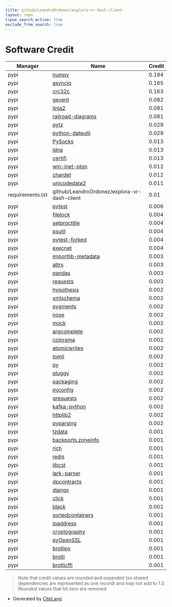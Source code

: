 ```yaml
---
title: github/LeandroOrdonez/explora-vr-dash-client
layout: repo
tipue_search_active: true
exclude_from_search: true
---
```

# Software Credit

|Manager|Name|Credit|
|-------|----|------|
|pypi|[numpy](https://www.numpy.org)|0.194|
|pypi|[asyncio](http://www.python.org/dev/peps/pep-3156/)|0.165|
|pypi|[crc32c](https://github.com/ICRAR/crc32c)|0.163|
|pypi|[gevent](http://www.gevent.org/)|0.082|
|pypi|[jinja2](https://pypi.org/project/jinja2)|0.081|
|pypi|[railroad-diagrams](https://pypi.org/project/railroad-diagrams)|0.081|
|pypi|[pytz](http://pythonhosted.org/pytz)|0.029|
|pypi|[python-dateutil](https://github.com/dateutil/dateutil)|0.029|
|pypi|[PySocks](https://github.com/Anorov/PySocks)|0.013|
|pypi|[idna](https://github.com/kjd/idna)|0.013|
|pypi|[certifi](https://certifiio.readthedocs.io/en/latest/)|0.013|
|pypi|[win-inet-pton](https://github.com/hickeroar/win_inet_pton)|0.012|
|pypi|[chardet](https://github.com/chardet/chardet)|0.012|
|pypi|[unicodedata2](https://pypi.org/project/unicodedata2)|0.011|
|requirements.txt|github/LeandroOrdonez/explora-vr-dash-client|0.01|
|pypi|[pytest](https://docs.pytest.org/en/latest/)|0.006|
|pypi|[filelock](https://github.com/tox-dev/py-filelock)|0.004|
|pypi|[setproctitle](https://pypi.org/project/setproctitle)|0.004|
|pypi|[psutil](https://pypi.org/project/psutil)|0.004|
|pypi|[pytest-forked](https://pypi.org/project/pytest-forked)|0.004|
|pypi|[execnet](https://pypi.org/project/execnet)|0.004|
|pypi|[importlib-metadata](https://pypi.org/project/importlib-metadata)|0.003|
|pypi|[attrs](https://pypi.org/project/attrs)|0.003|
|pypi|[pandas](https://pandas.pydata.org)|0.003|
|pypi|[requests](https://requests.readthedocs.io)|0.003|
|pypi|[hypothesis](https://hypothesis.works)|0.002|
|pypi|[xmlschema](https://pypi.org/project/xmlschema)|0.002|
|pypi|[pygments](https://pypi.org/project/pygments)|0.002|
|pypi|[nose](https://pypi.org/project/nose)|0.002|
|pypi|[mock](https://pypi.org/project/mock)|0.002|
|pypi|[argcomplete](https://pypi.org/project/argcomplete)|0.002|
|pypi|[colorama](https://pypi.org/project/colorama)|0.002|
|pypi|[atomicwrites](https://pypi.org/project/atomicwrites)|0.002|
|pypi|[tomli](https://pypi.org/project/tomli)|0.002|
|pypi|[py](https://pypi.org/project/py)|0.002|
|pypi|[pluggy](https://pypi.org/project/pluggy)|0.002|
|pypi|[packaging](https://pypi.org/project/packaging)|0.002|
|pypi|[iniconfig](https://pypi.org/project/iniconfig)|0.002|
|pypi|[grequests](https://github.com/kennethreitz/grequests)|0.002|
|pypi|[kafka-python](https://github.com/dpkp/kafka-python)|0.002|
|pypi|[httplib2](https://github.com/httplib2/httplib2)|0.002|
|pypi|[pyparsing](https://pypi.org/project/pyparsing)|0.002|
|pypi|[tzdata](https://pypi.org/project/tzdata)|0.001|
|pypi|[backports.zoneinfo](https://pypi.org/project/backports.zoneinfo)|0.001|
|pypi|[rich](https://pypi.org/project/rich)|0.001|
|pypi|[redis](https://pypi.org/project/redis)|0.001|
|pypi|[libcst](https://pypi.org/project/libcst)|0.001|
|pypi|[lark-parser](https://pypi.org/project/lark-parser)|0.001|
|pypi|[dpcontracts](https://pypi.org/project/dpcontracts)|0.001|
|pypi|[django](https://pypi.org/project/django)|0.001|
|pypi|[click](https://pypi.org/project/click)|0.001|
|pypi|[black](https://pypi.org/project/black)|0.001|
|pypi|[sortedcontainers](https://pypi.org/project/sortedcontainers)|0.001|
|pypi|[ipaddress](https://pypi.org/project/ipaddress)|0.001|
|pypi|[cryptography](https://pypi.org/project/cryptography)|0.001|
|pypi|[pyOpenSSL](https://pypi.org/project/pyOpenSSL)|0.001|
|pypi|[brotlipy](https://pypi.org/project/brotlipy)|0.001|
|pypi|[brotli](https://pypi.org/project/brotli)|0.001|
|pypi|[brotlicffi](https://pypi.org/project/brotlicffi)|0.001|


> Note that credit values are rounded and expanded (so shared dependencies are represented as one record) and may not add to 1.0. Rounded values that hit zero are removed.


- Generated by [CiteLang](https://github.com/vsoch/citelang)
